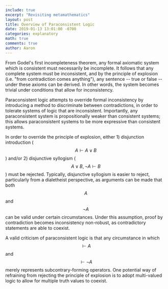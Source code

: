```yaml
---
include: true
excerpt: "Revisiting metamathematics"
layout: post
title: Overview of Paraconsistent Logic
date: 2019-01-13 13:01:00 -0700
categories: explanatory
math: true
comments: true
author: Aaron
---
```


From Godel's first incompleteness theorem, any formal axiomatic system which is consistent must necessarily be incomplete. It follows that any complete system must be inconsistent, and by the principle of explosion (i.e. "from contradiction comes anything"), any sentence -- true or false -- under these axioms can be derived. In other words, the system becomes trivial under conditions that allow for inconsistency.  

Paraconsistent logic attempts to override formal inconsistency by introducing a method to discriminate between contradictions, in order to tolerate systems of logic that are inconsistent. Importantly, any paraconsistent system is propositionally weaker than consistent systems; this allows paraconsistent systems to be more expressive than consistent systems.  

In order to override the principle of explosion, either 1) disjunction introduction ($$A \vdash A \vee B$$) and/or 2) disjunctive syllogism ($$A \vee B, \neg A \vdash B$$) must be rejected. Typically, disjunctive syllogism is easier to reject, particularly from a dialetheist perspective, as arguments can be made that both $$A$$ and $$\neg A$$ can be valid under certain circumstances. Under this assumption, proof by contradiction becomes inconsistency non-robust, as contradictory statements are able to coexist.  

A valid criticism of paraconsistent logic is that any circumstance in which $$\vdash A$$ and $$\vdash \neg A$$ merely represents subcontrary-forming operators. One potential way of refraining from rejecting the principle of explosion is to adopt multi-valued logic to allow for multiple truth values to coexist. 